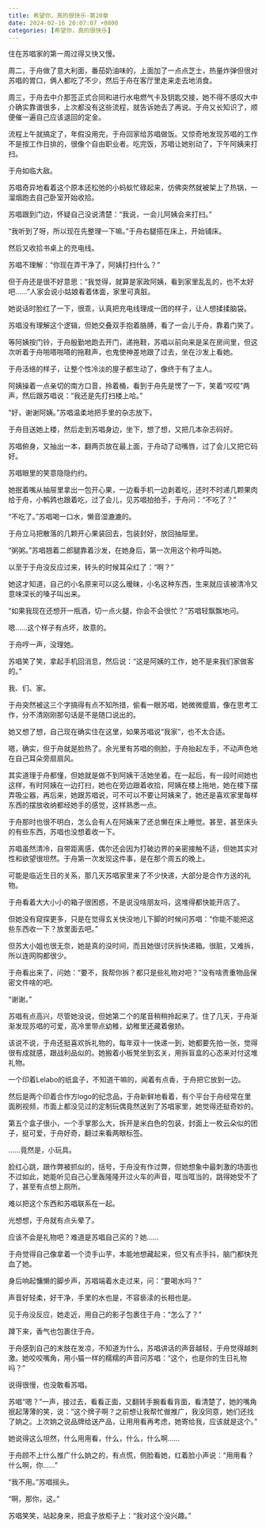 ```yaml
---
title: 希望你，真的很快乐-第20章
date: 2024-02-16 20:07:07 +0800
categories: [希望你，真的很快乐]
---
```


住在苏唱家的第一周过得又快又慢。

周二，于舟做了意大利面，番茄奶油味的，上面加了一点点芝士，热量炸弹但很对苏唱的胃口，俩人都吃了不少，然后于舟在客厅里走来走去地消食。

周三，于舟去中介那签正式合同和进行水电燃气卡及钥匙交接，她不得不感叹大中介确实靠谱很多，上次都没有这些流程，就告诉她去了再说。于舟又长知识了，顺便催一遍自己应该退回的定金。

流程上午就搞定了，年假没用完，于舟回家给苏唱做饭。又惊奇地发现苏唱的工作不是按工作日排的，很像个自由职业者。吃完饭，苏唱让她别动了，下午阿姨来打扫。

于舟如临大敌。

苏唱奇异地看着这个原本还松弛的小蚂蚁忙碌起来，仿佛突然就被架上了热锅，一溜烟跑去自己卧室开始收拾。

苏唱跟到门边，怀疑自己没说清楚：“我说，一会儿阿姨会来打扫。”

“我听到了呀，所以现在先整理一下嘛。”于舟右腿搭在床上，开始铺床。

然后又收拾书桌上的充电线。

苏唱不理解：“你现在弄干净了，阿姨打扫什么？”

但于舟还是很不好意思：“我觉得，就算是家政阿姨，看到家里乱乱的，也不太好吧……”人家会说小姑娘看着体面，家里可真脏。

她说话时脸红了一下，很乖，认真把充电线理成一团的样子，让人想揉揉脑袋。

苏唱没有理解这个逻辑，但她交叠双手抱着胳膊，看了一会儿于舟，靠着门笑了。

等阿姨按门铃，于舟殷勤地跑去开门，递拖鞋，苏唱以前向来是呆在房间里，但这次听着于舟啪嗒啪嗒的拖鞋声，也鬼使神差地跟了过去，坐在沙发上看她。

于舟活络的样子，让整个性冷淡的屋子都生动了，像终于有了主人。

阿姨操着一点亲切的南方口音，拎着桶，看到于舟先是愣了一下，笑着“哎哎”两声，然后跟苏唱说：“我还是先打扫楼上哈。”

“好，谢谢阿姨。”苏唱温柔地把手里的杂志放下。

于舟目送她上楼，然后走到苏唱身边，坐下，想了想，又把几本杂志码好。

苏唱俯身，又抽出一本，翻两页放在最上面，于舟动了动嘴唇，过了会儿又把它码好。

苏唱眼里的笑意隐隐约约。

她抿着嘴从抽屉里拿出一包开心果，一边看手机一边剥着吃，还时不时递几颗果肉给于舟，小鹌鹑也跟着吃，过了会儿，见苏唱拍拍手，于舟问：“不吃了？”

“不吃了。”苏唱喝一口水，懒音湿漉漉的。

于舟立马把散落的几颗开心果装回去，包装封好，放回抽屉里。

“粥粥。”苏唱翘着二郎腿靠着沙发，在她身后，第一次用这个称呼叫她。

以至于于舟没反应过来，转头的时候耳朵红了：“啊？”

她这才知道，自己的小名原来可以这么暧昧，小名这种东西，生来就应该被清冷又意味深长的嗓子叫出来。

“如果我现在还想开一瓶酒，切一点火腿，你会不会很忙？”苏唱轻飘飘地问。

嗯……这个样子有点坏，故意的。

于舟哼一声，没理她。

苏唱笑了笑，拿起手机回消息，然后说：“这是阿姨的工作，她不是来我们家做客的。”

我、们、家。

于舟突然被这三个字搞得有点不知所措，偷看一眼苏唱，她微微蹙眉，像在思考工作，分不清刚刚那句话是不是随口说出的。

她又想了想，自己现在确实住在这里，如果苏唱说“我家”，也不太合适。

嗯，确实，但于舟就是脸热了。余光里有苏唱的侧脸，于舟抬起左手，不动声色地在自己耳朵旁扇扇风。

其实道理于舟都懂，但她就是做不到阿姨干活她坐着。在一起后，有一段时间她也这样，有时阿姨在一边打扫，她也在旁边跟着收拾，阿姨在楼上拖地，她在楼下摆弄吸尘器，再后来，她跟苏唱说，可不可以不要让阿姨来了，她还是喜欢家里每样东西的摆放收纳都经她手的感觉，这样熟悉一点。

于舟那时也很不明白，怎么会有人在阿姨来了还总懒在床上睡觉。甚至，甚至床头的有些东西，苏唱也没想着收一下。

苏唱虽然清冷，自带距离感，偶尔还会因为打破边界的亲密接触不适，但她其实对性和欲望很坦然。于舟第一次发现这件事，是在那个周五的晚上。

可能是临近生日的关系，那几天苏唱家里来了不少快递，大部分是合作方送的礼物。

于舟看着大大小小的箱子很困惑，不是说没啥朋友吗，这堆得都快能开店了。

但她没有窥探更多，只是在觉得玄关快没地儿下脚的时候问苏唱：“你能不能把这些东西收一下？放里面去吧。”

但苏大小姐也很无奈，她是真的没时间，而且她很讨厌拆快递箱。很脏，又难拆，所以连网购都很少。

于舟看出来了，问她：“要不，我帮你拆？都只是些礼物对吧？”没有啥贵重物品保密文件啥的吧。

“谢谢。”

苏唱有点高兴，尽管她没说，但她第二个的尾音稍稍拎起来了。住了几天，于舟渐渐发现苏唱的可爱，高冷里带点幼稚，幼稚里还藏着傲娇。

该说不说，于舟还挺喜欢拆礼物的，每年双十一快递一到，她都要先拍一张，觉得很有成就感，跟战利品似的。她搬着小板凳坐到玄关，用拆盲盒的心态来对付这堆礼物。

一个印着Lelabo的纸盒子，不知道干嘛的，闻着有点香，于舟把它放到一边。

然后是两个印着合作方logo的纪念品，于舟新鲜地看着，有个平台于舟经常在里面刷视频，市面上都没见过的定制玩偶竟然送到了苏唱家里，她觉得还挺奇妙的。

第五个盒子很小，一个手掌那么大，拆开是米白色的包装，封面上一枚云朵似的团子，挺可爱，于舟好奇，翻过来看两眼标签。

……竟然是，小玩具。

脸红心跳，跟作弊被抓似的，括号，于舟没有作过弊，但她想象中最刺激的场面也不过如此，她能听见自己心里轰隆隆开过火车的声音，哐当哐当的，跳得她受不了了，甚至有点想上厕所。

难以把这个东西和苏唱联系在一起。

光想想，于舟就有点头晕了。

应该不会是礼物吧？难道是苏唱自己买的？她……

于舟觉得自己像拿着一个烫手山芋，本能地想藏起来，但又有点手抖，脑门都快充血了她。

身后响起慵懒的脚步声，苏唱端着水走过来，问：“要喝水吗？”

声音好轻柔，好干净，手里的水也是，不容亵渎的长相也是。

见于舟没反应，她走近，用自己的影子包裹住于舟：“怎么了？”

蹲下来，香气也包裹住于舟。

于舟感到自己的末肢在发凉，不知道为什么，苏唱讲话的声音越轻，于舟觉得越刺激。她咬咬嘴角，用小猫一样的糯糯的声音问苏唱：“这个，也是你的生日礼物吗？”

说得很慢，也没敢看苏唱。

苏唱“嗯？”一声，接过去，看看正面，又翻转手腕看看背面，看清楚了，她的嘴角抿起薄薄的笑，说：“这个牌子啊？之前想让我帮忙做推广，我没同意，她们还找了姠之。上次姠之说品牌给送产品，让用用看再考虑，她寄给我，应该就是这个。”

她说得这么坦然，什么用用看，什么，什么，什么啊……

于舟顾不上什么推广什么姠之的，有点慌，侧脸看她，红着脸小声说：“用用看？什么啊，你……”

“我不用。”苏唱摇头。

“啊，那你，这。”

苏唱笑笑，站起身来，把盒子放柜子上：“我对这个没兴趣。”

